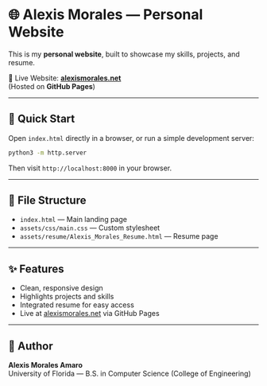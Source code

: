 # 🌐 Alexis Morales — Personal Website

This is my **personal website**, built to showcase my skills, projects, and resume.  

🔗 Live Website: [**alexismorales.net**](https://alexismorales.net)  
(Hosted on **GitHub Pages**)  

---

## 🚀 Quick Start  

Open `index.html` directly in a browser, or run a simple development server:  

```bash
python3 -m http.server
```

Then visit `http://localhost:8000` in your browser.  

---

## 📂 File Structure  

- `index.html` — Main landing page  
- `assets/css/main.css` — Custom stylesheet  
- `assets/resume/Alexis_Morales_Resume.html` — Resume page  

---

## ✨ Features  

- Clean, responsive design  
- Highlights projects and skills  
- Integrated resume for easy access  
- Live at [alexismorales.net](https://alexismorales.net) via GitHub Pages

---

## 👤 Author  

**Alexis Morales Amaro**  
University of Florida — B.S. in Computer Science (College of Engineering) 
